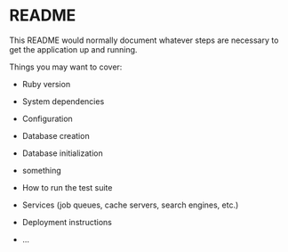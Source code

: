 # README

This README would normally document whatever steps are necessary to get the
application up and running.

Things you may want to cover:

* Ruby version

* System dependencies

* Configuration

* Database creation

* Database initialization
* something

* How to run the test suite

* Services (job queues, cache servers, search engines, etc.)

* Deployment instructions

* ...
